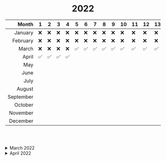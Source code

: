 # **<div align=center>2022</div>**

|     Month | 1   | 2   | 3   | 4   | 5   | 6   | 7   | 8   | 9   | 10  | 11  | 12  | 13  | 14  | 15  | 16  | 17  | 18  | 19  | 20  | 21  | 22  | 23  | 24  | 25  | 26  | 27  | 28  | 29  | 30  | 31  |
| --------: | --- | --- | --- | --- | --- | --- | --- | --- | --- | --- | --- | --- | --- | --- | --- | --- | --- | --- | --- | --- | --- | --- | --- | --- | --- | --- | --- | --- | --- | --- | --- |
|   January | ❌  | ❌  | ❌  | ❌  | ❌  | ❌  | ❌  | ❌  | ❌  | ❌  | ❌  | ❌  | ❌  | ❌  | ❌  | ❌  | ❌  | ❌  | ❌  | ❌  | ❌  | ❌  | ❌  | ❌  | ❌  | ❌  | ❌  | ❌  | ❌  | ❌  | ❌  |
|  February | ❌  | ❌  | ❌  | ❌  | ❌  | ❌  | ❌  | ❌  | ❌  | ❌  | ❌  | ❌  | ❌  | ❌  | ❌  | ❌  | ❌  | ❌  | ❌  | ❌  | ❌  | ❌  | ❌  | ❌  | ❌  | ❌  | ❌  | ❌  | ❌  | ❌  | ❌  |
|     March | ❌  | ❌  | ❌  | ❌  | ✅  | ✅  | ✅  | ✅  | ✅  | ✅  | ✅  | ✅  | ✅  | ✅  | ✅  | ✅  | ✅  | ✅  | ✅  | ✅  | ✅  | ✅  | ✅  | ✅  | ✅  | ✅  | ✅  | ✅  | ✅  | ✅  | ✅  |
|     April | ✅  | ✅  | ✅  | ✅  |
|       May |
|      June |
|      July |
|    August |
| September |
|   October |
|  November |
|  December |

<br /><br />

<details><summary>March 2022</summary>
<table style="margin-left: 3rem">
  <tr>
    <th>Date</th> <th>Name</th> <th>Difficulty</th> <th>Tags</th>
  </tr>
  <tr>
    <td>05</td>
    <td>
      <a href="https://leetcode.com/problems/delete-and-earn/">
        Delete And Earn
      </a>
    </td>
    <td>🟠MEDIUM</td>
    <td>Array, Dynamic-Programming, Hash-table</td>
  </tr>
  <tr>
    <td>06</td>
    <td>
      <a href="https://leetcode.com/problems/count-all-valid-pickup-and-delivery-options/">
        Count All Valid Pickup And Delivery Options 
      </a>
    </td>
    <td>🔴HARD</td>
    <td>Maths, Dynamic-Programming, Combinatorics</td>
  </tr>
  <tr>
    <td>07</td>
    <td>
      <a href="https://leetcode.com/problems/merge-two-sorted-lists/">
        Merge Two Sorted Lists
      </a>
    </td>
    <td>🟢EASY</td>
    <td>Linked List, Two Pointer</td>
  </tr>
  <tr>
    <td>08</td>
    <td>
      <a href="https://leetcode.com/problems/linked-list-cycle">
        Linked List Cycle
      </a>
    </td> 
    <td>🟢EASY</td> 
    <td>Linked List, Two Pointer</td>
  </tr>
  <tr>
    <td>09</td>
    <td>
      <a href="https://leetcode.com/problems/remove-duplicates-from-sorted-list-ii">
        Remove Duplicates From Sorted List II
      </a>
    </td>
    <td>🟠MEDIUM</td>
    <td>Linked List</td>
  </tr>
  <tr>
    <td>10</td> 
    <td>
      <a href="https://leetcode.com/problems/add-two-numbers">
        Add Two Numbers
      </a>
    </td> 
    <td>🟠MEDIUM</td>
    <td>Linked List, Maths</td>
  </tr>
  <tr>
    <td>11</td> 
    <td>
      <a href="https://leetcode.com/problems/rotate-list">
        Rotate List
      </a>
    </td> 
    <td>🟠MEDIUM</td>
    <td>Linked List, Two Pointer</td>
  </tr>
  <tr>
    <td>12</td> 
    <td>
      <a href="https://leetcode.com/problems/copy-list-with-random-pointer/">
        Copy List With Random Pointer
      </a>
    </td> 
    <td>🟠MEDIUM</td>
    <td>Linked List</td>
  </tr>
  <tr>
    <td>13</td> 
    <td>
      <a href="https://leetcode.com/problems/valid-parentheses/">
        Valid Parentheses
      </a>
    </td> 
    <td>🟢EASY</td>
    <td>String, Stack</td>
  </tr>
  <tr>
    <td>14</td> 
    <td>
      <a href="https://leetcode.com/problems/simplify-path/">
        Simplify Path
      </a>
    </td> 
    <td>🟠MEDIUM</td>
    <td>String, Stack</td>
  </tr>
  <tr>
    <td>15</td> 
    <td>
      <a href="https://leetcode.com/problems/minimum-remove-to-make-valid-parentheses/">
        Minimum Remove To Make Valid Parentheses
      </a>
    </td> 
    <td>🟠MEDIUM</td>
    <td>String, Stack</td>
  </tr>
  <tr>
    <td>16</td> 
    <td>
      <a href="https://leetcode.com/problems/validate-stack-sequences/">
        Validate Stack Sequences
      </a>
    </td> 
    <td>🟠MEDIUM</td>
    <td>Array, Stack</td>
  </tr>
  <tr>
    <td>17</td> 
    <td>
      <a href="https://leetcode.com/problems/score-of-parentheses/">
        Score of Parentheses
      </a>
    </td> 
    <td>🟠MEDIUM</td>
    <td>String, Stack</td>
  </tr>
  <tr>
    <td>18</td> 
    <td>
      <a href="https://leetcode.com/problems/remove-duplicate-letters/">
        Remove Duplicate Letters
      </a>
    </td> 
    <td>🟠MEDIUM</td>
    <td>String, Stack, Greedy</td>
  </tr>
  <tr>
    <td>19</td> 
    <td>
      <a href="https://leetcode.com/problems/maximum-frequency-stack/">
        Maximum Frequency Stack
      </a>
    </td> 
    <td>🔴HARD</td>
    <td>Array, Stack, Hashing</td>
  </tr>
  <tr>
    <td>20</td> 
    <td>
      <a href="https://leetcode.com/problems/minimum-domino-rotations-for-equal-row/">
        Minimum Domino Rotation For Equal Row
      </a>
    </td> 
    <td>🟠MEDIUM</td>
    <td>Array, Greedy</td>
  </tr>
  <tr>
    <td>21</td> 
    <td>
      <a href="https://leetcode.com/problems/partition-labels/">
        Partition Labels
      </a>
    </td> 
    <td>🟠MEDIUM</td>
    <td>String, Hash-Table, Greedy</td>
  </tr>
  <tr>
    <td>22</td> 
    <td>
      <a href="https://leetcode.com/problems/smallest-string-with-a-given-numeric-value/">
        Smallest String With a Given Numeric Value
      </a>
    </td> 
    <td>🟠MEDIUM</td>
    <td>String, Greedy</td>
  </tr>
  <tr>
    <td>23</td> 
    <td>
      <a href="https://leetcode.com/problems/broken-calculator/">
        Broken Calculator
      </a>
    </td> 
    <td>🟠MEDIUM</td>
    <td>String, Greedy</td>
  </tr>
  <tr>
    <td>24</td> 
    <td>
      <a href="https://leetcode.com/problems/boats-to-save-people/">
        Boats To Save People
      </a>
    </td> 
    <td>🟠MEDIUM</td>
    <td>Array, Two-Pointer, Greedy, Sorting</td>
  </tr>
  <tr>
    <td>25</td> 
    <td>
      <a href="https://leetcode.com/problems/two-city-scheduling/">
        Two City Scheduling
      </a>
    </td> 
    <td>🟠MEDIUM</td>
    <td>Array, Greedy, Sorting</td>
  </tr>
  <tr>
    <td>26</td> 
    <td>
      <a href="https://leetcode.com/problems/binary-search/">
        Binary Search
      </a>
    </td> 
    <td>🟠MEDIUM</td>
    <td>Array, Binary-Search</td>
  </tr>
  <tr>
    <td>27</td> 
    <td>
      <a href="https://leetcode.com/problems/the-k-weakest-rows-in-a-matrix/">
        K Weakest Rows In a Matrix
      </a>
    </td> 
    <td>🟢EASY</td>
    <td>Matrix, Binary-Search, Sorting</td>
  </tr>
  <tr>
    <td>28</td> 
    <td>
      <a href="https://leetcode.com/problems/search-in-rotated-sorted-array-ii/">
        Search In a Rotated Sorted Array II
      </a>
    </td> 
    <td>🟠MEDIUM</td>
    <td>Matrix, Binary-Search</td>
  </tr>
  <tr>
    <td>29</td> 
    <td>
      <a href="https://leetcode.com/problems/find-the-duplicate-number/">
        Find the Duplicate Number
      </a>
    </td> 
    <td>🟠MEDIUM</td>
    <td>Array, Two-Pointer</td>
  </tr>
  <tr>
    <td>30</td> 
    <td>
      <a href="https://leetcode.com/problems/search-a-2d-matrix/">
        Search In a 2D Matrix
      </a>
    </td> 
    <td>🟠MEDIUM</td>
    <td>Matrix, Binary-Search</td>
  </tr>
  <tr>
    <td>31</td> 
    <td>
      <a href="https://leetcode.com/problems/split-array-largest-sum/">
        Split Array Largest Sum
      </a>
    </td> 
    <td>🔴HARD</td>
    <td>Array, Greedy, Binary-Search</td>
  </tr>
</table>
</details>

<details><summary>April 2022</summary>
<table style="margin-left: 3rem">
  <tr>
    <th>Date</th> <th>Name</th> <th>Difficulty</th> <th>Tags</th>
  </tr>
  <tr>
    <td>01</td>
    <td>
      <a href="https://leetcode.com/problems/reverse-string/">
        Reverse String
      </a>
    </td>
    <td>🟢EASY</td>
    <td>String, Two-Pointer</td>
  </tr>
  <tr>
    <td>02</td>
    <td>
      <a href="https://leetcode.com/problems/valid-palindrome-ii/">
        Valid Palindrome II
      </a>
    </td>
    <td>🟢EASY</td>
    <td>String, Two-Pointer</td>
  </tr>
  <tr>
    <td>03</td>
    <td>
      <a href="https://leetcode.com/problems/next-permutation/">
        Next Permutation
      </a>
    </td>
    <td>🟠MEDIUM</td>
    <td>Array, Two-Pointer</td>
  </tr>
  <tr>
    <td>04</td>
    <td>
      <a href="https://leetcode.com/problems/swapping-nodes-in-a-linked-list/">
        Swapping Nodes In a Linked List
      </a>
    </td>
    <td>🟠MEDIUM</td>
    <td>Linked-List, Two-Pointer</td>
  </tr>
  <tr>
    <td>05</td>
    <td>
      <a href="https://leetcode.com/problems/container-with-most-water/">
        Container With Most Water
      </a>
    </td>
    <td>🟠MEDIUM</td>
    <td>Array, Two-Pointer, Greedy</td>
  </tr>
</table>
</details>
